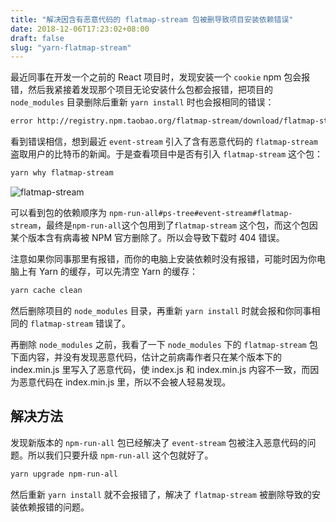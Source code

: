 ```yaml
---
title: "解决因含有恶意代码的 flatmap-stream 包被删导致项目安装依赖错误"
date: 2018-12-06T17:23:02+08:00
draft: false
slug: "yarn-flatmap-stream"
---
```


最近同事在开发一个之前的 React 项目时，发现安装一个 `cookie` npm 包会报错，然后我紧接着发现那个项目无论安装什么包都会报错，把项目的 `node_modules` 目录删除后重新 `yarn install` 时也会报相同的错误：

```zsh
error http://registry.npm.taobao.org/flatmap-stream/download/flatmap-stream-0.1.1.tgz: Extracting tar content of undefined failed, the file appears to be corrupt: "Unexpected end of data"
```

看到错误相信，想到最近 `event-stream` 引入了含有恶意代码的 `flatmap-stream` 盗取用户的比特币的新闻。于是查看项目中是否有引入 `flatmap-stream` 这个包：

```zsh
yarn why flatmap-stream
```

![flatmap-stream](/img/2018/12/flatmap-stream.png)

可以看到包的依赖顺序为 `npm-run-all#ps-tree#event-stream#flatmap-stream`，最终是`npm-run-all`这个包用到了`flatmap-stream` 这个包，而这个包因某个版本含有病毒被 NPM 官方删除了。所以会导致下载时 404 错误。

注意如果你同事那里有报错，而你的电脑上安装依赖时没有报错，可能时因为你电脑上有 Yarn 的缓存，可以先清空 Yarn 的缓存：

```zsh
yarn cache clean
```

然后删除项目的 `node_modules` 目录，再重新 `yarn install` 时就会报和你同事相同的 `flatmap-stream` 错误了。

再删除 `node_modules` 之前，我看了一下 `node_modules` 下的 `flatmap-stream` 包下面内容，并没有发现恶意代码，估计之前病毒作者只在某个版本下的 index.min.js 里写入了恶意代码，使 index.js 和 index.min.js 内容不一致，而因为恶意代码在 index.min.js 里，所以不会被人轻易发现。

## 解决方法

发现新版本的 `npm-run-all` 包已经解决了 `event-stream` 包被注入恶意代码的问题。所以我们只要升级 `npm-run-all` 这个包就好了。

```zsh
yarn upgrade npm-run-all
```

然后重新 `yarn install` 就不会报错了，解决了 `flatmap-stream` 被删除导致的安装依赖报错的问题。
